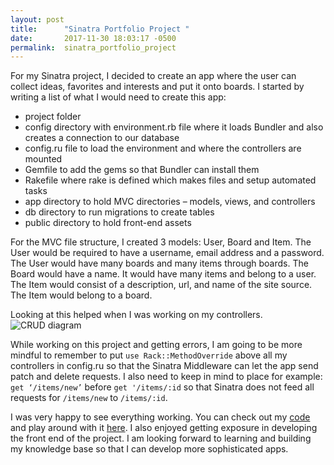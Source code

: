 ```yaml
---
layout: post
title:      "Sinatra Portfolio Project "
date:       2017-11-30 18:03:17 -0500
permalink:  sinatra_portfolio_project
---
```



For my Sinatra project, I decided to create an app where the user can collect ideas, favorites and interests and put it onto boards. I started by writing a list of what I would need to create this app:

* project folder 
* config directory with environment.rb file where it loads Bundler and also creates  a connection to our database
* config.ru file to load the environment and where the controllers are mounted
* Gemfile to add the gems so that Bundler can install them 
* Rakefile where rake is defined which makes files and setup automated tasks
* app directory to hold MVC directories – models, views,  and controllers
* db directory to run migrations to create tables
* public directory to hold front-end assets

For the MVC file structure, I created 3 models: User, Board and Item. The User would be required to have a username, email address and a password. The User would have many boards and many items through boards. The Board would have a name. It would have many items and belong to a user. The Item would consist of a description, url, and name of the site source. The Item would belong to a board. 

Looking at this helped when I was working on my controllers.  
![CRUD diagram](http://readme-pics.s3.amazonaws.com/Screen%20Shot%202015-12-28%20at%2010.49.31%20AM.png)

While working on this project and getting errors, I am going to be more mindful to remember to put `use Rack::MethodOverride` above all my controllers in config.ru so that the Sinatra Middleware can let the app send patch and delete requests. I also need to keep in mind to place for example: `get ‘/items/new’` before `get '/items/:id` so that Sinatra does not feed all requests for `/items/new` to `/items/:id`.

I was very happy to see everything working. You can check out my [code](https://github.com/Julee117/own_collection) and play around with it [here](https://own-collection.herokuapp.com/).  I also enjoyed getting exposure in developing the front end of the project. I am looking forward to learning and building my knowledge base so that I can develop more sophisticated apps. 





